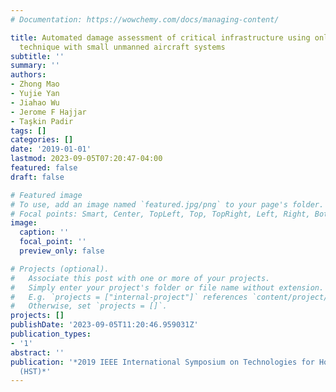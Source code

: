 ```yaml
---
# Documentation: https://wowchemy.com/docs/managing-content/

title: Automated damage assessment of critical infrastructure using online mapping
  technique with small unmanned aircraft systems
subtitle: ''
summary: ''
authors:
- Zhong Mao
- Yujie Yan
- Jiahao Wu
- Jerome F Hajjar
- Taşkin Padir
tags: []
categories: []
date: '2019-01-01'
lastmod: 2023-09-05T07:20:47-04:00
featured: false
draft: false

# Featured image
# To use, add an image named `featured.jpg/png` to your page's folder.
# Focal points: Smart, Center, TopLeft, Top, TopRight, Left, Right, BottomLeft, Bottom, BottomRight.
image:
  caption: ''
  focal_point: ''
  preview_only: false

# Projects (optional).
#   Associate this post with one or more of your projects.
#   Simply enter your project's folder or file name without extension.
#   E.g. `projects = ["internal-project"]` references `content/project/deep-learning/index.md`.
#   Otherwise, set `projects = []`.
projects: []
publishDate: '2023-09-05T11:20:46.959031Z'
publication_types:
- '1'
abstract: ''
publication: '*2019 IEEE International Symposium on Technologies for Homeland Security
  (HST)*'
---
```

